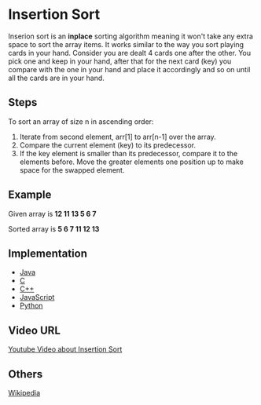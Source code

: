 # Insertion Sort

Inserion sort is an **inplace** sorting algorithm meaning it won't take any extra space to sort the array items. It works similar to the way you sort playing cards in your hand.
Consider you are dealt 4 cards one after the other. You pick one and keep in your hand, after that for the next card (key) you compare with the one in your hand and place it accordingly and so on until all the cards are in your hand.

## Steps

To sort an array of size n in ascending order:

1. Iterate from second element, arr[1] to arr[n-1] over the array.
2. Compare the current element (key) to its predecessor.
3. If the key element is smaller than its predecessor, compare it to the elements before. Move the greater elements one position up to make space for the swapped element.

## Example

Given array is
**12 11 13 5 6 7**

Sorted array is
**5 6 7 11 12 13**

## Implementation

- [Java](../../../algorithms/Java/sorting/insertion-sort.java)
- [C](../../../algorithms/C/sorting/insertion-sort.c)
- [C++](../../../algorithms/CPlusPlus/Sorting/insertion-sort.cpp)
- [JavaScript](../../../algorithms/JavaScript/src/sorting/insertion-sort.js)
- [Python](../../../algorithms/Python/sorting/insertion_sort.py)

## Video URL

[Youtube Video about Insertion Sort](https://www.youtube.com/watch?v=BO145HIUHRg)

## Others

[Wikipedia](https://en.wikipedia.org/wiki/Insertion_sort)
